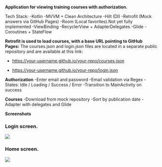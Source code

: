 **Application for viewing training courses with authorization.**

Tech Stack:
-Kotlin
-MVVM + Clean Architecture
-Hilt (DI)
-Retrofit (Mock answers via GitHub Pages)
-Room (Local favorites).Not yet fully implemented
-ViewBinding
-RecyclerView + AdapterDelegates
-Glide
-Coroutines + StateFlow


**Retrofit is used to load courses, with a base URL pointing to GitHub Pages:**
The courses.json and login.json files are located in a separate public repository and are available at this link:

- https://your-username.github.io/your-repo/courses.json

- https://your-username.github.io/your-repo/login.json


**Authorization**
-Enter email and password
-Email validation via Regex
-States: Idle / Loading / Success / Error
-Transition to MainActivity on success

**Courses**
-Download from mock repository
-Sort by publication date
-Adapter with delegates and Glide


**Screenshots**
<h3>Login screen.</h3>
<img src="‎screenshots/login.png width="200"/>
<h3>Home screen.</h3>
<img src="‎screenshots/courses.png width="200"/>
